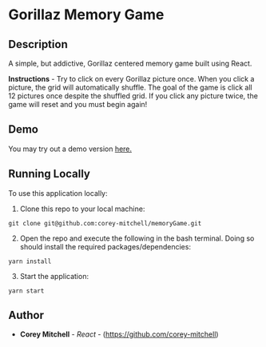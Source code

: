 # Gorillaz Memory Game

## Description

A simple, but addictive, Gorillaz centered memory game built using React.

**Instructions** - Try to click on every Gorillaz picture once. When you click a picture, the grid will automatically shuffle. The goal of the game is click all 12 pictures once despite the shuffled grid. If you click any picture twice, the game will reset and you must begin again!

## Demo

You may try out a demo version [here.](https://corey-mitchell.github.io/memoryGame/)

## Running Locally

To use this application locally:

1. Clone this repo to your local machine:
```
git clone git@github.com:corey-mitchell/memoryGame.git
```
2. Open the repo and execute the following in the bash terminal. Doing so should install the required packages/dependencies:
```
yarn install
```

3. Start the application:
```
yarn start
```

## Author

* **Corey Mitchell** - *React* - (https://github.com/corey-mitchell)
